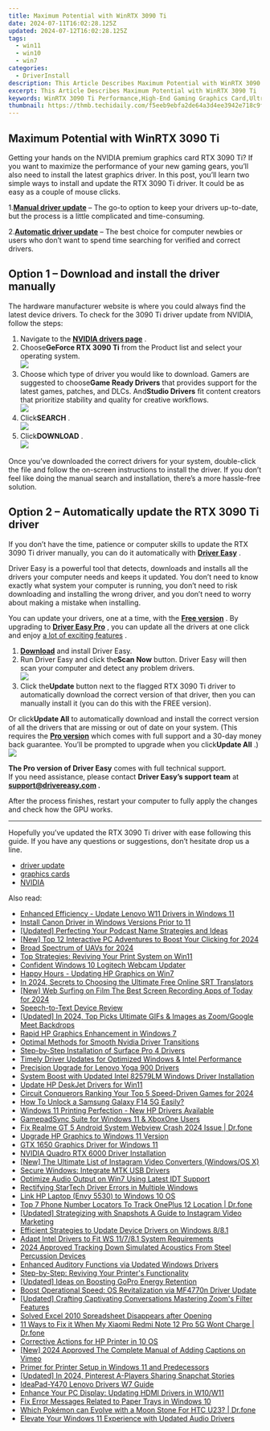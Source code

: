 ```yaml
---
title: Maximum Potential with WinRTX 3090 Ti
date: 2024-07-11T16:02:28.125Z
updated: 2024-07-12T16:02:28.125Z
tags:
  - win11
  - win10
  - win7
categories:
  - DriverInstall
description: This Article Describes Maximum Potential with WinRTX 3090 Ti
excerpt: This Article Describes Maximum Potential with WinRTX 3090 Ti
keywords: WinRTX 3090 Ti Performance,High-End Gaming Graphics Card,Ultra High-Performance GPU for PC Builders,RTX 3090 Ti Graphics Card Review,WinRTX 3090 Ti for PC Gaming,Top Graphics Card Upgrade (WinRTX 3090 Ti),Maximum GPU Performance with WinRTX 3090 Ti
thumbnail: https://thmb.techidaily.com/f5eeb9ebfa2de64a3d4ee3942e718c9f14502e6b864cfccf1cdec1e982bafc3d.jpg
---
```


## Maximum Potential with WinRTX 3090 Ti

 Getting your hands on the NVIDIA premium graphics card RTX 3090 Ti? If you want to maximize the performance of your new gaming gears, you’ll also need to install the latest graphics driver. In this post, you’ll learn two simple ways to install and update the RTX 3090 Ti driver. It could be as easy as a couple of mouse clicks.

 1.**[Manual driver update](#option1)** – The go-to option to keep your drivers up-to-date, but the process is a little complicated and time-consuming.

 2.**[Automatic driver update](#option2)** – The best choice for computer newbies or users who don’t want to spend time searching for verified and correct drivers.

## Option 1 – Download and install the driver manually

 The hardware manufacturer website is where you could always find the latest device drivers. To check for the 3090 Ti driver update from NVIDIA, follow the steps:

1. Navigate to the **[NVIDIA drivers page](https://www.nvidia.com/download/index.aspx)**  .
2. Choose**GeForce RTX 3090 Ti** from the Product list and select your operating system.  
![](https://images.drivereasy.com/wp-content/uploads/2022/05/3090-ti-manual-1.jpg)
3. Choose which type of driver you would like to download. Gamers are suggested to choose**Game Ready Drivers** that provides support for the latest games, patches, and DLCs. And**Studio Drivers** fit content creators that prioritize stability and quality for creative workflows.  
![](https://images.drivereasy.com/wp-content/uploads/2022/05/3090-ti-manual-2.jpg)
4. Click**SEARCH** .  
![](https://images.drivereasy.com/wp-content/uploads/2022/05/3090-ti-manual-3.jpg)
5. Click**DOWNLOAD** .  
![](https://images.drivereasy.com/wp-content/uploads/2022/05/3090-ti-manual-4.jpg)

 Once you’ve downloaded the correct drivers for your system, double-click the file and follow the on-screen instructions to install the driver. If you don’t feel like doing the manual search and installation, there’s a more hassle-free solution.

## Option 2 – Automatically update the RTX 3090 Ti driver

 If you don’t have the time, patience or computer skills to update the RTX 3090 Ti driver manually, you can do it automatically with **[Driver Easy](https://tools.techidaily.com/drivereasy/download/)**  .

 Driver Easy is a powerful tool that detects, downloads and installs all the drivers your computer needs and keeps it updated. You don’t need to know exactly what system your computer is running, you don’t need to risk downloading and installing the wrong driver, and you don’t need to worry about making a mistake when installing.

 You can update your drivers, one at a time, with the [**Free version**](https://tools.techidaily.com/drivereasy/download/) . By upgrading to [**Driver Easy Pro**](https://tools.techidaily.com/drivereasy/download/) , you can update all the drivers at one click and enjoy [a lot of exciting features](https://tools.techidaily.com/drivereasy/download/) .

1. **[Download](https://tools.techidaily.com/drivereasy/download/)**  and install Driver Easy.
2. Run Driver Easy and click the**Scan Now** button. Driver Easy will then scan your computer and detect any problem drivers.  
![](https://images.drivereasy.com/wp-content/uploads/2022/05/DE-scan-rtx-3090-driver-2.jpg)
3. Click the**Update** button next to the flagged RTX 3090 Ti driver to automatically download the correct version of that driver, then you can manually install it (you can do this with the FREE version).  

 Or click**Update All** to automatically download and install the correct version of all the drivers that are missing or out of date on your system. (This requires the **[Pro version](https://tools.techidaily.com/drivereasy/download/)**  which comes with full support and a 30-day money back guarantee. You’ll be prompted to upgrade when you click**Update All** .)  
![](https://images.drivereasy.com/wp-content/uploads/2022/05/DE-update-rtx-3090-ti-driver-3.jpg)

**The Pro version of Driver Easy** comes with full technical support.  
 If you need assistance, please contact **Driver Easy’s support team** at **[support@drivereasy.com](mailto:support@drivereasy.com) .**

 After the process finishes, restart your computer to fully apply the changes and check how the GPU works.

---

 Hopefully you’ve updated the RTX 3090 Ti driver with ease following this guide. If you have any questions or suggestions, don’t hesitate drop us a line.

* [driver update](https://store.drivereasy.com/order/cart.php?PRODS=4731822&QTY=1&AFFILIATE=108875)
* [graphics cards](https://tools.techidaily.com/drivereasy/download/)
* [NVIDIA](https://tools.techidaily.com/drivereasy/download/)

<ins class="adsbygoogle"
     style="display:block"
     data-ad-format="autorelaxed"
     data-ad-client="ca-pub-7571918770474297"
     data-ad-slot="1223367746"></ins>



<ins class="adsbygoogle"
     style="display:block"
     data-ad-client="ca-pub-7571918770474297"
     data-ad-slot="8358498916"
     data-ad-format="auto"
     data-full-width-responsive="true"></ins>



<span class="atpl-alsoreadstyle">Also read:</span>
<div><ul>
<li><a href="https://driver-install.techidaily.com/enhanced-efficiency-update-lenovo-w11-drivers-in-windows-11/"><u>Enhanced Efficiency - Update Lenovo W11 Drivers in Windows 11</u></a></li>
<li><a href="https://driver-install.techidaily.com/install-canon-driver-in-windows-versions-prior-to-11/"><u>Install Canon Driver in Windows Versions Prior to 11</u></a></li>
<li><a href="https://extra-approaches.techidaily.com/updated-perfecting-your-podcast-name-strategies-and-ideas/"><u>[Updated] Perfecting Your Podcast Name  Strategies and Ideas</u></a></li>
<li><a href="https://screen-sharing-recording.techidaily.com/new-top-12-interactive-pc-adventures-to-boost-your-clicking-for-2024/"><u>[New] Top 12 Interactive PC Adventures to Boost Your Clicking for 2024</u></a></li>
<li><a href="https://extra-tips.techidaily.com/broad-spectrum-of-uavs-for-2024/"><u>Broad Spectrum of UAVs for 2024</u></a></li>
<li><a href="https://driver-install.techidaily.com/top-strategies-reviving-your-print-system-on-win11/"><u>Top Strategies: Reviving Your Print System on Win11</u></a></li>
<li><a href="https://driver-install.techidaily.com/confident-windows-10-logitech-webcam-updater/"><u>Confident Windows 10 Logitech Webcam Updater</u></a></li>
<li><a href="https://driver-install.techidaily.com/happy-hours-updating-hp-graphics-on-win7/"><u>Happy Hours - Updating HP Graphics on Win7</u></a></li>
<li><a href="https://extra-support.techidaily.com/in-2024-secrets-to-choosing-the-ultimate-free-online-srt-translators/"><u>In 2024, Secrets to Choosing the Ultimate Free Online SRT Translators</u></a></li>
<li><a href="https://video-screen-grab.techidaily.com/new-web-surfing-on-film-the-best-screen-recording-apps-of-today-for-2024/"><u>[New] Web Surfing on Film  The Best Screen Recording Apps of Today for 2024</u></a></li>
<li><a href="https://video-screen-grab.techidaily.com/speech-to-text-device-review/"><u>Speech-to-Text Device Review</u></a></li>
<li><a href="https://remote-screen-capture.techidaily.com/updated-in-2024-top-picks-ultimate-gifs-and-images-as-zoomgoogle-meet-backdrops/"><u>[Updated] In 2024, Top Picks  Ultimate GIFs & Images as Zoom/Google Meet Backdrops</u></a></li>
<li><a href="https://driver-install.techidaily.com/rapid-hp-graphics-enhancement-in-windows-7/"><u>Rapid HP Graphics Enhancement in Windows 7</u></a></li>
<li><a href="https://driver-install.techidaily.com/optimal-methods-for-smooth-nvidia-driver-transitions/"><u>Optimal Methods for Smooth Nvidia Driver Transitions</u></a></li>
<li><a href="https://driver-install.techidaily.com/step-by-step-installation-of-surface-pro-4-drivers/"><u>Step-by-Step Installation of Surface Pro 4 Drivers</u></a></li>
<li><a href="https://driver-install.techidaily.com/timely-driver-updates-for-optimized-windows-and-intel-performance/"><u>Timely Driver Updates for Optimized Windows & Intel Performance</u></a></li>
<li><a href="https://driver-install.techidaily.com/precision-upgrade-for-lenovo-yoga-900-drivers/"><u>Precision Upgrade for Lenovo Yoga 900 Drivers</u></a></li>
<li><a href="https://driver-install.techidaily.com/system-boost-with-updated-intel-82579lm-windows-driver-installation/"><u>System Boost with Updated Intel 82579LM Windows Driver Installation</u></a></li>
<li><a href="https://driver-install.techidaily.com/update-hp-deskjet-drivers-for-win11/"><u>Update HP DeskJet Drivers for Win11</u></a></li>
<li><a href="https://screen-mirroring-recording.techidaily.com/circuit-conquerors-ranking-your-top-5-speed-driven-games-for-2024/"><u>Circuit Conquerors  Ranking Your Top 5 Speed-Driven Games for 2024</u></a></li>
<li><a href="https://android-unlock.techidaily.com/how-to-unlock-a-samsung-galaxy-f14-5g-easily-by-drfone-android/"><u>How To Unlock a Samsung Galaxy F14 5G Easily?</u></a></li>
<li><a href="https://driver-install.techidaily.com/windows-11-printing-perfection-new-hp-drivers-available/"><u>Windows 11 Printing Perfection - New HP Drivers Available</u></a></li>
<li><a href="https://driver-install.techidaily.com/gamepadsync-suite-for-windows-11-and-xboxone-users/"><u>GamepadSync Suite for Windows 11 & XboxOne Users</u></a></li>
<li><a href="https://howto.techidaily.com/fix-realme-gt-5-android-system-webview-crash-2024-issue-drfone-by-drfone-fix-android-problems-fix-android-problems/"><u>Fix Realme GT 5 Android System Webview Crash 2024 Issue | Dr.fone</u></a></li>
<li><a href="https://driver-install.techidaily.com/upgrade-hp-graphics-to-windows-11-version/"><u>Upgrade HP Graphics to Windows 11 Version</u></a></li>
<li><a href="https://driver-install.techidaily.com/gtx-1650-graphics-driver-for-windows-11/"><u>GTX 1650 Graphics Driver for Windows 11</u></a></li>
<li><a href="https://driver-install.techidaily.com/nvidia-quadro-rtx-6000-driver-installation/"><u>NVIDIA Quadro RTX 6000 Driver Installation</u></a></li>
<li><a href="https://instagram-clips.techidaily.com/new-the-ultimate-list-of-instagram-video-converters-windowsos-x/"><u>[New] The Ultimate List of Instagram Video Converters (Windows/OS X)</u></a></li>
<li><a href="https://driver-install.techidaily.com/secure-windows-integrate-mtk-usb-drivers/"><u>Secure Windows: Integrate MTK USB Drivers</u></a></li>
<li><a href="https://driver-install.techidaily.com/optimize-audio-output-on-win7-using-latest-idt-support/"><u>Optimize Audio Output on Win7 Using Latest IDT Support</u></a></li>
<li><a href="https://driver-install.techidaily.com/rectifying-startech-driver-errors-in-multiple-windows/"><u>Rectifying StarTech Driver Errors in Multiple Windows</u></a></li>
<li><a href="https://driver-install.techidaily.com/link-hp-laptop-envy-5530-to-windows-10-os/"><u>Link HP Laptop (Envy 5530) to Windows 10 OS</u></a></li>
<li><a href="https://android-location-track.techidaily.com/top-7-phone-number-locators-to-track-oneplus-12-location-drfone-by-drfone-virtual-android/"><u>Top 7 Phone Number Locators To Track OnePlus 12 Location | Dr.fone</u></a></li>
<li><a href="https://instagram-clips.techidaily.com/updated-strategizing-with-snapshots-a-guide-to-instagram-video-marketing/"><u>[Updated] Strategizing with Snapshots  A Guide to Instagram Video Marketing</u></a></li>
<li><a href="https://driver-install.techidaily.com/efficient-strategies-to-update-device-drivers-on-windows-881/"><u>Efficient Strategies to Update Device Drivers on Windows 8/8.1</u></a></li>
<li><a href="https://driver-install.techidaily.com/adapt-intel-drivers-to-fit-ws-11781-system-requirements/"><u>Adapt Intel Drivers to Fit WS 11/7/8.1 System Requirements</u></a></li>
<li><a href="https://voice-adjusting.techidaily.com/2024-approved-tracking-down-simulated-acoustics-from-steel-percussion-devices/"><u>2024 Approved Tracking Down Simulated Acoustics From Steel Percussion Devices</u></a></li>
<li><a href="https://driver-install.techidaily.com/enhanced-auditory-functions-via-updated-windows-drivers/"><u>Enhanced Auditory Functions via Updated Windows Drivers</u></a></li>
<li><a href="https://driver-install.techidaily.com/step-by-step-reviving-your-printers-functionality/"><u>Step-by-Step: Reviving Your Printer's Functionality</u></a></li>
<li><a href="https://some-knowledge.techidaily.com/updated-ideas-on-boosting-gopro-energy-retention/"><u>[Updated] Ideas on Boosting GoPro Energy Retention</u></a></li>
<li><a href="https://driver-install.techidaily.com/boost-operational-speed-os-revitalization-via-mf4770n-driver-update/"><u>Boost Operational Speed: OS Revitalization via MF4770n Driver Update</u></a></li>
<li><a href="https://extra-lessons.techidaily.com/updated-crafting-captivating-conversations-mastering-zooms-filter-features/"><u>[Updated] Crafting Captivating Conversations  Mastering Zoom's Filter Features</u></a></li>
<li><a href="https://techidaily.com/solved-excel-2010-spreadsheet-disappears-after-opening-by-stellar-guide/"><u>Solved Excel 2010 Spreadsheet Disappears after Opening</u></a></li>
<li><a href="https://howto.techidaily.com/11-ways-to-fix-it-when-my-xiaomi-redmi-note-12-pro-5g-wont-charge-drfone-by-drfone-fix-android-problems-fix-android-problems/"><u>11 Ways to Fix it When My Xiaomi Redmi Note 12 Pro 5G Wont Charge | Dr.fone</u></a></li>
<li><a href="https://driver-install.techidaily.com/corrective-actions-for-hp-printer-in-10-os/"><u>Corrective Actions for HP Printer in 10 OS</u></a></li>
<li><a href="https://vimeo-videos.techidaily.com/new-2024-approved-the-complete-manual-of-adding-captions-on-vimeo/"><u>[New] 2024 Approved  The Complete Manual of Adding Captions on Vimeo</u></a></li>
<li><a href="https://driver-install.techidaily.com/primer-for-printer-setup-in-windows-11-and-predecessors/"><u>Primer for Printer Setup in Windows 11 and Predecessors</u></a></li>
<li><a href="https://snapchat-videos.techidaily.com/updated-in-2024-pinterest-a-players-sharing-snapchat-stories/"><u>[Updated] In 2024, Pinterest A-Players Sharing Snapchat Stories</u></a></li>
<li><a href="https://driver-install.techidaily.com/ideapad-y470-lenovo-drivers-w7-guide/"><u>IdeaPad-Y470 Lenovo Drivers W7 Guide</u></a></li>
<li><a href="https://driver-install.techidaily.com/enhance-your-pc-display-updating-hdmi-drivers-in-w10w11/"><u>Enhance Your PC Display: Updating HDMI Drivers in W10/W11</u></a></li>
<li><a href="https://driver-install.techidaily.com/fix-error-messages-related-to-paper-trays-in-windows-10/"><u>Fix Error Messages Related to Paper Trays in Windows 10</u></a></li>
<li><a href="https://android-pokemon-go.techidaily.com/which-pokemon-can-evolve-with-a-moon-stone-for-htc-u23-drfone-by-drfone-virtual-android/"><u>Which Pokémon can Evolve with a Moon Stone For HTC U23? | Dr.fone</u></a></li>
<li><a href="https://driver-install.techidaily.com/elevate-your-windows-11-experience-with-updated-audio-drivers/"><u>Elevate Your Windows 11 Experience with Updated Audio Drivers</u></a></li>
</ul></div>
